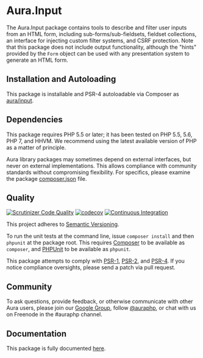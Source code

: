 # Aura.Input

The Aura.Input package contains tools to describe and filter user inputs from an HTML
form, including sub-forms/sub-fieldsets, fieldset collections, an interface
for injecting custom filter systems, and CSRF protection. Note that this
package does not include output functionality, although the "hints" provided
by the `Form` object can be used with any presentation system to generate an
HTML form.

## Installation and Autoloading

This package is installable and PSR-4 autoloadable via Composer as
[aura/input][].

## Dependencies

This package requires PHP 5.5 or later; it has been tested on PHP 5.5, 5.6, PHP 7,
and HHVM. We recommend using the latest available version of PHP as a matter of
principle.

Aura library packages may sometimes depend on external interfaces, but never on
external implementations. This allows compliance with community standards
without compromising flexibility. For specifics, please examine the package
[composer.json][] file.

## Quality

[![Scrutinizer Code Quality](https://scrutinizer-ci.com/g/auraphp/Aura.Input/badges/quality-score.png?b=3.x)](https://scrutinizer-ci.com/g/auraphp/Aura.Input/)
[![codecov](https://codecov.io/gh/auraphp/Aura.Input/branch/3.x/graph/badge.svg)](https://codecov.io/gh/auraphp/Aura.Input)
[![Continuous Integration](https://github.com/auraphp/Aura.Input/actions/workflows/continuous-integration.yml/badge.svg?branch=3.x)](https://github.com/auraphp/Aura.Input/actions/workflows/continuous-integration.yml)

This project adheres to [Semantic Versioning](http://semver.org/).

To run the unit tests at the command line, issue `composer install` and then
`phpunit` at the package root. This requires [Composer][] to be available as
`composer`, and [PHPUnit][] to be available as `phpunit`.

This package attempts to comply with [PSR-1][], [PSR-2][], and [PSR-4][]. If
you notice compliance oversights, please send a patch via pull request.

## Community

To ask questions, provide feedback, or otherwise communicate with other Aura
users, please join our [Google Group][], follow [@auraphp][], or chat with us
on Freenode in the #auraphp channel.

## Documentation

This package is fully documented [here](./docs/index.md).

[PSR-1]: https://github.com/php-fig/fig-standards/blob/master/accepted/PSR-1-basic-coding-standard.md
[PSR-2]: https://github.com/php-fig/fig-standards/blob/master/accepted/PSR-2-coding-style-guide.md
[PSR-4]: https://github.com/php-fig/fig-standards/blob/master/accepted/PSR-4-autoloader.md
[Composer]: http://getcomposer.org/
[PHPUnit]: http://phpunit.de/
[Google Group]: http://groups.google.com/group/auraphp
[@auraphp]: http://twitter.com/auraphp
[download a release]: https://github.com/auraphp/Aura.Input/releases
[aura/input]: https://packagist.org/packages/aura/input
[composer.json]: ./composer.json

